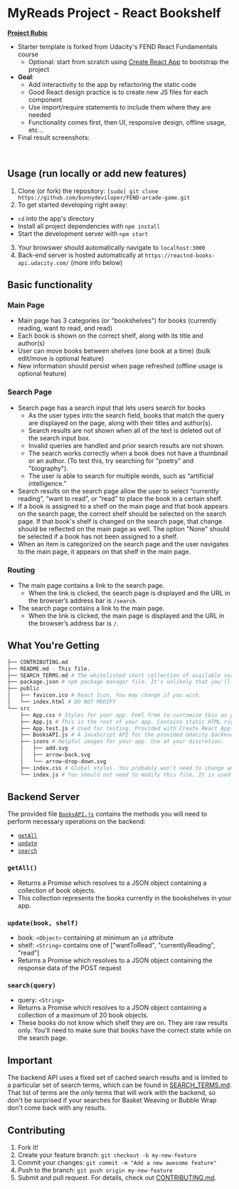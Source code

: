 # MyReads Project - React Bookshelf

[**Project Rubic**](https://review.udacity.com/#!/rubrics/918/view)

* Starter template is forked from Udacity's FEND React Fundamentals course
  * Optional: start from scratch using [Create React App](https://github.com/facebookincubator/create-react-app) to bootstrap the project
* **Goal**:
  * Add interactivity to the app by refactoring the static code
  * Good React design practice is to create new JS files for each component
  * Use import/require statements to include them where they are needed
  * Functionality comes first, then UI, responsive design, offline usage, etc...
* Final result screenshots:
<img src="" />
<img src="" />

## Usage (run locally or add new features)
1. Clone (or fork) the repository: `[sudo] git clone https://github.com/bunnydeviloper/FEND-arcade-game.git`
2. To get started developing right away:
  * `cd` into the app's directory
  * Install all project dependencies with `npm install`
  * Start the development server with `npm start`
3. Your browswer should automatically navigate to `localhost:3000`
4. Back-end server is hosted automatically at `https://reactnd-books-api.udacity.com/` (more info below)

## Basic functionality
### Main Page
* Main page has 3 categories (or "bookshelves") for books (currently reading, want to read, and read)
* Each book is shown on the correct shelf, along with its title and author(s)
* User can move books between shelves (one book at a time) (bulk edit/move is optional feature)
* New information should persist when page refreshed (offline usage is optional feature)

### Search Page
* Search page has a search input that lets users search for books
  * As the user types into the search field, books that match the query are displayed on the page, along with their titles and author(s).
  * Search results are not shown when all of the text is deleted out of the search input box.
  * Invalid queries are handled and prior search results are not shown.
  * The search works correctly when a book does not have a thumbnail or an author. (To test this, try searching for "poetry" and "biography").
  * The user is able to search for multiple words, such as “artificial intelligence.”
* Search results on the search page allow the user to select “currently reading”, “want to read”, or “read” to place the book in a certain shelf.
* If a book is assigned to a shelf on the main page and that book appears on the search page, the correct shelf should be selected on the search page. If that book's shelf is changed on the search page, that change should be reflected on the main page as well. The option "None" should be selected if a book has not been assigned to a shelf.
* When an item is categorized on the search page and the user navigates to the main page, it appears on that shelf in the main page.

### Routing
* The main page contains a link to the search page.
  * When the link is clicked, the search page is displayed and the URL in the browser’s address bar is `/search`.
* The search page contains a link to the main page.
  * When the link is clicked, the main page is displayed and the URL in the browser’s address bar is `/`.

## What You're Getting
```bash
├── CONTRIBUTING.md
├── README.md - This file.
├── SEARCH_TERMS.md # The whitelisted short collection of available search terms for you to use with your app.
├── package.json # npm package manager file. It's unlikely that you'll need to modify this.
├── public
│   ├── favicon.ico # React Icon, You may change if you wish.
│   └── index.html # DO NOT MODIFY
└── src
    ├── App.css # Styles for your app. Feel free to customize this as you desire.
    ├── App.js # This is the root of your app. Contains static HTML right now.
    ├── App.test.js # Used for testing. Provided with Create React App. Testing is encouraged, but not required.
    ├── BooksAPI.js # A JavaScript API for the provided Udacity backend. Instructions for the methods are below.
    ├── icons # Helpful images for your app. Use at your discretion.
    │   ├── add.svg
    │   ├── arrow-back.svg
    │   └── arrow-drop-down.svg
    ├── index.css # Global styles. You probably won't need to change anything here.
    └── index.js # You should not need to modify this file. It is used for DOM rendering only.
```

## Backend Server

The provided file [`BooksAPI.js`](src/BooksAPI.js) contains the methods you will need to perform necessary operations on the backend:
* [`getAll`](#getall)
* [`update`](#update)
* [`search`](#search)

### `getAll()`
* Returns a Promise which resolves to a JSON object containing a collection of book objects.
* This collection represents the books currently in the bookshelves in your app.

### `update(book, shelf)`
* book: `<Object>` containing at minimum an `id` attribute
* shelf: `<String>` contains one of ["wantToRead", "currentlyReading", "read"]
* Returns a Promise which resolves to a JSON object containing the response data of the POST request

### `search(query)`
* query: `<String>`
* Returns a Promise which resolves to a JSON object containing a collection of a maximum of 20 book objects.
* These books do not know which shelf they are on. They are raw results only. You'll need to make sure that books have the correct state while on the search page.

## Important
The backend API uses a fixed set of cached search results and is limited to a particular set of search terms, which can be found in [SEARCH_TERMS.md](SEARCH_TERMS.md). That list of terms are the _only_ terms that will work with the backend, so don't be surprised if your searches for Basket Weaving or Bubble Wrap don't come back with any results.

## Contributing
1. Fork it!
2. Create your feature branch: `git checkout -b my-new-feature`
3. Commit your changes: `git commit -m "Add a new awesome feature"`
4. Push to the branch: `git push origin my-new-feature`
5. Submit and pull request.
For details, check out [CONTRIBUTING.md](CONTRIBUTING.md).
